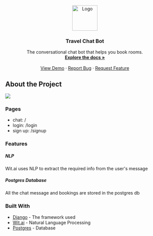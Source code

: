 <br />
<p align="center">
  <a href="http://travel-chat-bot.herokuapp.com/">
    <img src="https://cdn3.iconfinder.com/data/icons/chat-bot-emoji-blue-filled-color/300/14134081Untitled-3-512.png" alt="Logo" width="80" height="80">
  </a>

  <h3 align="center">Travel Chat Bot</h3>

  <p align="center">
    The conversational chat bot that helps you book rooms.
    <br />
    <a href="https://github.com/SakshiUppoor/travel-bot"><strong>Explore the docs »</strong></a>
    <br />
    <br />
    <a href="http://travel-chat-bot.herokuapp.com/">View Demo</a>
    ·
    <a href="https://github.com/SakshiUppoor/travel-bot/issues">Report Bug</a>
    ·
    <a href="https://github.com/SakshiUppoor/travel-bot/issues">Request Feature</a>
  </p>
</p>

## About the Project
![](https://media.giphy.com/media/SqxoiVilsELajbTGzq/giphy.gif)


### Pages
* chat: /
* login: /login
* sign up: /signup

### Features

##### NLP
Wit.ai uses NLP to extract the required info from the user's message

##### Postgres Database
All the chat message and bookings are stored in the postgres db

### Built With
* [Django](https://docs.djangoproject.com/en/2.2/) - The framework used
* [Wit.ai](https://wit.ai/) - Natural Language Processing
* [Postgres](https://www.postgresql.org/) - Database
